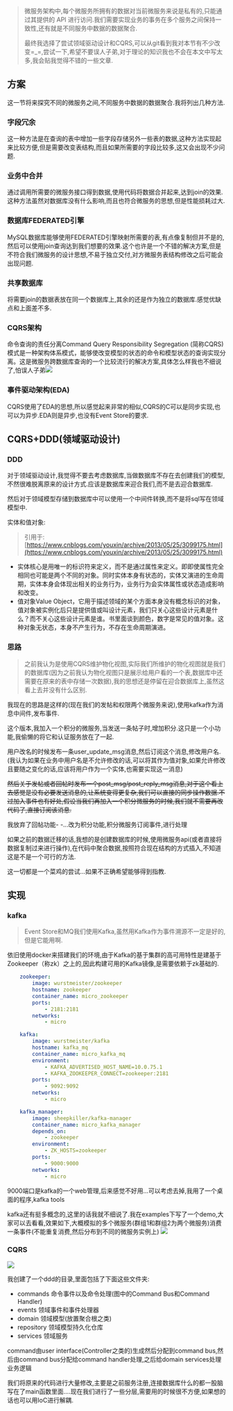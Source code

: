 > 微服务架构中,每个微服务所拥有的数据对当前微服务来说是私有的,只能通过其提供的 API 进行访问.我们需要实现业务的事务在多个服务之间保持一致性,还有就是不同服务中数据的数据聚合.
> 
> 最终我选择了尝试领域驱动设计和CQRS,可以从git看到我对本节有不少改变=_=,尝试一下,希望不要误人子弟,对于理论的知识我也不会在本文中写太多,我会贴我觉得不错的一些文章.

## 方案
这一节将来探究不同的微服务之间,不同服务中数据的数据聚合.我将列出几种方法.

### 字段冗余
这一种方法是在查询的表中增加一些字段存储另外一些表的数据,这种方法实现起来比较方便,但是需要改变表结构,而且如果所需要的字段比较多,这又会出现不少问题.

### 业务中合并
通过调用所需要的微服务接口得到数据,使用代码将数据合并起来,达到join的效果.这种方法虽然对数据库没有什么影响,而且也符合微服务的思想,但是性能损耗过大.

### 数据库FEDERATED引擎
MySQL数据库能够使用FEDERATED引擎映射所需要的表,有点像复制但并不是的,然后可以使用join查询达到我们想要的效果.这个也许是一个不错的解决方案,但是不符合我们微服务的设计思想,不易于独立交付,对方微服务表结构修改之后可能会出现问题.

### 共享数据库
将需要join的数据表放在同一个数据库上,其余的还是作为独立的数据库.感觉优缺点和上面差不多.

### CQRS架构
命令查询的责任分离Command Query Responsibility Segregation (简称CQRS)模式是一种架构体系模式，能够使改变模型的状态的命令和模型状态的查询实现分离。这是微服务跨数据库查询的一个比较流行的解决方案,具体怎么样我也不细说了,怕误人子弟![](img/bqb_3.jpg)

### 事件驱动架构(EDA)
CQRS使用了EDA的思想,所以感觉起来非常的相似,CQRS的C可以是同步实现,也可以为异步.EDA则是异步,也没有Event Store的要求.

## CQRS+DDD(领域驱动设计)

### DDD
对于领域驱动设计,我觉得不要去考虑数据库,当做数据库不存在去创建我们的模型,不然很难脱离原来的设计方式.应该是数据库来迎合我们,而不是去迎合数据库.

然后对于领域模型存储到数据库中可以使用一个中间件转换,而不是将sql写在领域模型中.

实体和值对象:
> 引用于:[https://www.cnblogs.com/youxin/archive/2013/05/25/3099175.html](https://www.cnblogs.com/youxin/archive/2013/05/25/3099175.html)
* 实体核心是用唯一的标识符来定义，而不是通过属性来定义。即即使属性完全相同也可能是两个不同的对象。同时实体本身有状态的，实体又演进的生命周期，实体本身会体现出相关的业务行为，业务行为会实体属性或状态造成影响和改变。
* 值对象Value Object，它用于描述领域的某个方面本身没有概念标识的对象，值对象被实例化后只是提供值或叫设计元素，我们只关心这些设计元素是什么？而不关心这些设计元素是谁。书里面谈到颜色，数字是常见的值对象。这种对象无状态，本身不产生行为，不存在生命周期演进。

### 思路
> 之前我认为是使用CQRS维护物化视图,实际我们所维护的物化视图就是我们的数据库(因为之前我认为物化视图只是展示给用户看的一个表,数据库中还需要在原来的表中存储一次数据),我的思想还是停留在迎合数据库上,虽然这看上去并没有什么区别.

我现在的思路是这样的(现在我们的发帖和权限两个微服务来说),使用kafka作为消息中间件,发布事件.

这个版本,我加入一个积分的微服务,当发送一条帖子时,增加积分.这只是一个小功能,我偷懒的将它和认证服务放在了一起.

用户改名的时候发布一条user_update_msg消息,然后订阅这个消息,修改用户名.(我认为如果在业务中用户名是不允许修改的话,可以将其作为值对象,如果允许修改且要随之变化的话,应该将用户作为一个实体,也需要实现这一消息)

~~然后关于发帖或者回帖时发布一个post_msg/post_reply_msg消息,对于这个看上去感觉是没有必要发送消息的,让系统变得更复杂,我们可以直接的同步操作数据.不过加入事件也有好处,假设当我们再加入一个积分微服务的时候,我们就不需要再改代码了,直接订阅该消息.~~

我放弃了回帖功能- -...改为积分功能,积分微服务订阅事件,进行处理

如果之前的数据迁移的话,我想的是创建数据库的时候,使用微服务api(或者直接将数据复制过来进行操作),在代码中聚合数据,按照符合现在结构的方式插入,不知道这是不是一个可行的方法.

这一切都是一个菜鸡的尝试...如果不正确希望能够得到指教.

## 实现

### kafka
> Event Store和MQ我们使用Kafka,虽然用Kafka作为事件溯源不一定是好的,但是它能用啊.

依旧使用docker来搭建我们的环境,由于Kafka的基于集群的高可用特性是建基于Zookeeper（称zk）之上的,因此构建可用的Kafka镜像,是需要依赖于zk基础的.
```yaml
    zookeeper:
        image: wurstmeister/zookeeper
        hostname: zookeeper
        container_name: micro_zookeeper
        ports:
            - 2181:2181
        networks: 
            - micro

    kafka:
        image: wurstmeister/kafka
        hostname: kafka_mq
        container_name: micro_kafka_mq
        environment: 
            - KAFKA_ADVERTISED_HOST_NAME=10.0.75.1
            - KAFKA_ZOOKEEPER_CONNECT=zookeeper:2181
        ports:
            - 9092:9092
        networks: 
            - micro

    kafka_manager:
        image: sheepkiller/kafka-manager
        container_name: micro_kafka_manager
        depends_on:
            - zookeeper
        environment:
            - ZK_HOSTS=zookeeper
        ports:  
            - 9000:9000
        networks: 
            - micro
```
9000端口是kafka的一个web管理,后来感觉不好用...可以考虑去掉,我用了一个桌面的程序,kafka tools

kafka还有挺多概念的,这里的话我就不细说了.我在examples下写了一个demo,大家可以去看看,效果如下,大概模拟的多个微服务(群组1和群组2为两个微服务)消费一条事件(不能重复消费,然后分布到不同的微服务实例上)
![](img/6_1.png)

### CQRS
![](img/cqrs.jpg)

我创建了一个ddd的目录,里面包括了下面这些文件夹:
* commands 命令事件以及命令处理(图中的Command Bus和Command Handler)
* events 领域事件和事件处理器
* domain 领域模型(放置聚合根之类)
* repository 领域模型持久化仓库
* services 领域服务

command由user interface(Controller之类的)生成然后分配到command bus,然后由command bus分配给command handler处理,之后给domain services处理业务逻辑

我们将原来的代码进行大量修改,主要是之前服务注册,连接数据库什么的都一股脑写在了main函数里面....现在我们进行了一些分层,需要用的时候很不方便,如果想的话也可以用IoC进行解耦.


